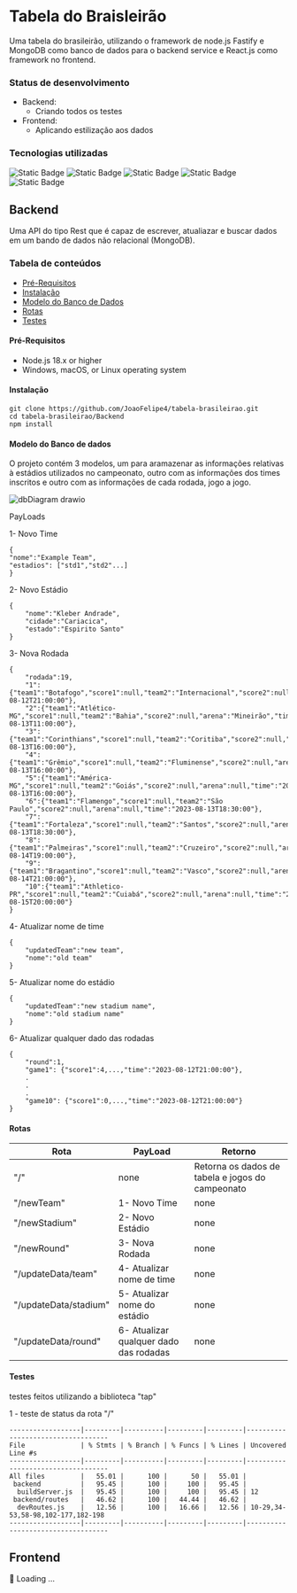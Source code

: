 # Tabela do Braisleirão

Uma tabela do brasileirão, utilizando o framework de node.js Fastify e MongoDB como banco de dados para o backend service e React.js como framework no frontend.

### Status de desenvolvimento

* Backend:
    * Criando todos os testes 
* Frontend:
    * Aplicando estilização aos dados

### Tecnologias utilizadas

![Static Badge](https://img.shields.io/badge/Code-Node.js-grey?logo=Node.js&color=%233C873A)
![Static Badge](https://img.shields.io/badge/Code-JavaScript-grey?logo=JavaScript&color=%23f7df1e)
![Static Badge](https://img.shields.io/badge/Code-TypeScript-grey?logo=TypeScript&color=%23007acc)
![Static Badge](https://img.shields.io/badge/Code-React-grey?logo=React&color=%2361DBFB)
![Static Badge](https://img.shields.io/badge/Style-Bootstrap-grey?logo=Bootstrap&logoColor=%23684D95&color=%23684D95)

## Backend

Uma API do tipo Rest que é capaz de escrever, atualiazar e buscar dados em um bando de dados não relacional (MongoDB).

### Tabela de conteúdos

* [Pré-Requisitos](####Pré-Requisitos)
* [Instalação](####Instalação)
* [Modelo do Banco de Dados](####ModelodoBancodeDados)
* [Rotas](####Rotas)
* [Testes](####Testes)

#### Pré-Requisitos

- Node.js 18.x or higher
- Windows, macOS, or Linux operating system

#### Instalação

```
git clone https://github.com/JoaoFelipe4/tabela-brasileirao.git
cd tabela-brasileirao/Backend
npm install
```

#### Modelo do Banco de dados

O projeto contém 3 modelos, um para aramazenar as informações relativas à estádios utilizados no campeonato, outro com as informações dos times inscritos e outro com as informações de cada rodada, jogo a jogo.

![dbDiagram drawio](https://github.com/JoaoFelipe4/tabela-brasileirao/assets/142893060/13c1674b-d999-4cab-a0cf-d4b7263f2e42)

PayLoads

1- Novo Time

```
{
"nome":"Example Team",
"estadios": ["std1","std2"...]
}
```

2- Novo Estádio

```
{
	"nome":"Kleber Andrade",
	"cidade":"Cariacica",
	"estado":"Espirito Santo"
}
```

3- Nova Rodada

```
{
	"rodada":19,
	"1":{"team1":"Botafogo","score1":null,"team2":"Internacional","score2":null,"arena":null,"time":"2023-08-12T21:00:00"},
	"2":{"team1":"Atlético-MG","score1":null,"team2":"Bahia","score2":null,"arena":"Mineirão","time":"2023-08-13T11:00:00"},
	"3":{"team1":"Corinthians","score1":null,"team2":"Coritiba","score2":null,"arena":null,"time":"2023-08-13T16:00:00"},
	"4":{"team1":"Grêmio","score1":null,"team2":"Fluminense","score2":null,"arena":null,"time":"2023-08-13T16:00:00"},
	"5":{"team1":"América-MG","score1":null,"team2":"Goiás","score2":null,"arena":null,"time":"2023-08-13T16:00:00"},
	"6":{"team1":"Flamengo","score1":null,"team2":"São Paulo","score2":null,"arena":null,"time":"2023-08-13T18:30:00"},
	"7":{"team1":"Fortaleza","score1":null,"team2":"Santos","score2":null,"arena":null,"time":"2023-08-13T18:30:00"},
	"8":{"team1":"Palmeiras","score1":null,"team2":"Cruzeiro","score2":null,"arena":null,"time":"2023-08-14T19:00:00"},
	"9":{"team1":"Bragantino","score1":null,"team2":"Vasco","score2":null,"arena":null,"time":"2023-08-14T21:00:00"},
	"10":{"team1":"Athletico-PR","score1":null,"team2":"Cuiabá","score2":null,"arena":null,"time":"2023-08-15T20:00:00"}
}
```

4- Atualizar nome de time

```
{
	"updatedTeam":"new team",
	"nome":"old team"
}
```

5- Atualizar nome do estádio

```
{
	"updatedTeam":"new stadium name",
	"nome":"old stadium name"
}
```

6- Atualizar qualquer dado das rodadas
```
{
	"round":1,
	"game1": {"score1":4,...,"time":"2023-08-12T21:00:00"},
    .
    .
    .
	"game10": {"score1":0,...,"time":"2023-08-12T21:00:00"}
}
```

#### Rotas

Rota|PayLoad|Retorno
----|-------|-------
"/"|none|Retorna os dados de tabela e jogos do campeonato
"/newTeam"|1- Novo Time|none
"/newStadium"|2- Novo Estádio|none
"/newRound"|3- Nova Rodada|none
"/updateData/team"|4- Atualizar nome de time|none
"/updateData/stadium"|5- Atualizar nome do estádio|none
"/updateData/round"|6- Atualizar qualquer dado das rodadas|none


#### Testes

testes feitos utilizando a biblioteca "tap"

1 - teste de status da rota "/"

```
------------------|---------|----------|---------|---------|-----------------------------------
File              | % Stmts | % Branch | % Funcs | % Lines | Uncovered Line #s
------------------|---------|----------|---------|---------|-----------------------------------
All files         |   55.01 |      100 |      50 |   55.01 |                                   
 backend          |   95.45 |      100 |     100 |   95.45 |                                   
  buildServer.js  |   95.45 |      100 |     100 |   95.45 | 12                                
 backend/routes   |   46.62 |      100 |   44.44 |   46.62 | 
  devRoutes.js    |   12.56 |      100 |   16.66 |   12.56 | 10-29,34-53,58-98,102-177,182-198
------------------|---------|----------|---------|---------|-----------------------------------
```

## Frontend

:wrench: Loading ...
